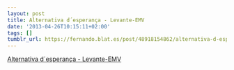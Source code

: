 ```yaml
---
layout: post
title: Alternativa d´esperança - Levante-EMV
date: '2013-04-26T10:15:11+02:00'
tags: []
tumblr_url: https://fernando.blat.es/post/48918154862/alternativa-d-esperan%C3%A7a-levante-emv
---
```

[Alternativa d´esperança - Levante-EMV](http://www.levante-emv.com/opinion/2013/04/25/alternativa-desperanca/992506.html)  
